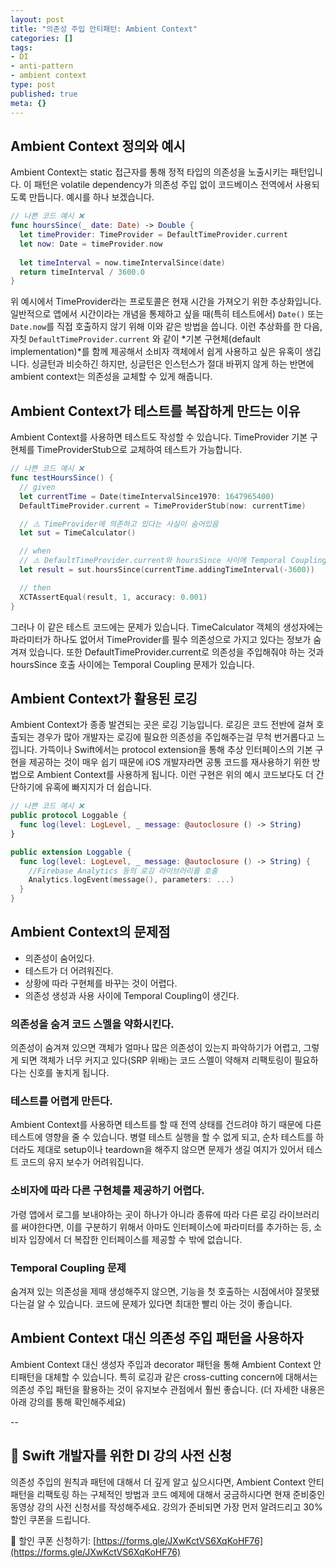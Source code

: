 ```yaml
---
layout: post
title: "의존성 주입 안티패턴: Ambient Context"
categories: []
tags:
- DI
- anti-pattern
- ambient context
type: post
published: true
meta: {}
---
```


## Ambient Context 정의와 예시

Ambient Context는 static 접근자를 통해 정적 타입의 의존성을 노출시키는 패턴입니다. 이 패턴은 volatile dependency가 의존성 주입 없이 코드베이스 전역에서 사용되도록 만듭니다. 예시를 하나 보겠습니다.

```swift
// 나쁜 코드 예시 ❌
func hoursSince(_ date: Date) -> Double {
  let timeProvider: TimeProvider = DefaultTimeProvider.current
  let now: Date = timeProvider.now
    
  let timeInterval = now.timeIntervalSince(date)
  return timeInterval / 3600.0
}
```

위 예시에서 TimeProvider라는 프로토콜은 현재 시간을 가져오기 위한 추상화입니다. 일반적으로 앱에서 시간이라는 개념을 통제하고 싶을 때(특히 테스트에서) `Date()` 또는 `Date.now`를 직접 호출하지 않기 위해 이와 같은 방법을 씁니다. 이런 추상화를 한 다음, 자칫 `DefaultTimeProvider.current` 와 같이 *기본 구현체(default implementation)*를 함께 제공해서 소비자 객체에서 쉽게 사용하고 싶은 유혹이 생깁니다. 싱글턴과 비슷하긴 하지만, 싱글턴은 인스턴스가 절대 바뀌지 않게 하는 반면에 ambient context는 의존성을 교체할 수 있게 해줍니다.

## Ambient Context가 테스트를 복잡하게 만드는 이유

Ambient Context를 사용하면 테스트도 작성할 수 있습니다. TimeProvider 기본 구현체를 TimeProviderStub으로 교체하여 테스트가 가능합니다.

```swift
// 나쁜 코드 예시 ❌
func testHoursSince() {
  // given
  let currentTime = Date(timeIntervalSince1970: 1647965400)
  DefaultTimeProvider.current = TimeProviderStub(now: currentTime)

  // ⚠️ TimeProvider에 의존하고 있다는 사실이 숨어있음
  let sut = TimeCalculator()

  // when
  // ⚠️ DefaultTimeProvider.current와 hoursSince 사이에 Temporal Coupling이 존재함
  let result = sut.hoursSince(currentTime.addingTimeInterval(-3600))

  // then
  XCTAssertEqual(result, 1, accuracy: 0.001)
}
```

그러나 이 같은 테스트 코드에는 문제가 있습니다. TimeCalculator 객체의 생성자에는 파라미터가 하나도 없어서 TimeProvider를 필수 의존성으로 가지고 있다는 정보가 숨겨져 있습니다. 또한 DefaultTimeProvider.current로 의존성을 주입해줘야 하는 것과 hoursSince 호출 사이에는 Temporal Coupling 문제가 있습니다.

## Ambient Context가 활용된 로깅
Ambient Context가 종종 발견되는 곳은 로깅 기능입니다. 로깅은 코드 전반에 걸쳐 호출되는 경우가 많아 개발자는 로깅에 필요한 의존성을 주입해주는걸 무척 번거롭다고 느낍니다. 가뜩이나 Swift에서는 protocol extension을 통해 추상 인터페이스의 기본 구현을 제공하는 것이 매우 쉽기 때문에 iOS 개발자라면 공통 코드를 재사용하기 위한 방법으로 Ambient Context를 사용하게 됩니다. 이런 구현은 위의 예시 코드보다도 더 간단하기에 유혹에 빠지지가 더 쉽습니다.

```swift
// 나쁜 코드 예시 ❌
public protocol Loggable {
  func log(level: LogLevel, _ message: @autoclosure () -> String)
}

public extension Loggable {
  func log(level: LogLevel, _ message: @autoclosure () -> String) {
    //Firebase Analytics 등의 로깅 라이브러리를 호출
    Analytics.logEvent(message(), parameters: ...)
  }
}
```

## Ambient Context의 문제점
- 의존성이 숨어있다.
- 테스트가 더 어려워진다.
- 상황에 따라 구현체를 바꾸는 것이 어렵다.
- 의존성 생성과 사용 사이에 Temporal Coupling이 생긴다.

### 의존성을 숨겨 코드 스멜을 약화시킨다.

의존성이 숨겨져 있으면 객체가 얼마나 많은 의존성이 있는지 파악하기가 어렵고, 그렇게 되면 객체가 너무 커지고 있다(SRP 위배)는 코드 스멜이 약해져 리팩토링이 필요하다는 신호를 놓치게 됩니다.

### 테스트를 어렵게 만든다.

Ambient Context를 사용하면 테스트를 할 때 전역 상태를 건드려야 하기 때문에 다른 테스트에 영향을 줄 수 있습니다. 병렬 테스트 실행을 할 수 없게 되고, 순차 테스트를 하더라도 제대로 setup이나 teardown을 해주지 않으면 문제가 생길 여지가 있어서 테스트 코드의 유지 보수가 어려워집니다.

### 소비자에 따라 다른 구현체를 제공하기 어렵다.

가령 앱에서 로그를 보내야하는 곳이 하나가 아니라 종류에 따라 다른 로깅 라이브러리를 써야한다면, 이를 구분하기 위해서 아마도 인터페이스에 파라미터를 추가하는 등, 소비자 입장에서 더 복잡한 인터페이스를 제공할 수 밖에 없습니다.

### Temporal Coupling 문제

숨겨져 있는 의존성을 제때 생성해주지 않으면, 기능을 첫 호출하는 시점에서야 잘못됐다는걸 알 수 있습니다. 코드에 문제가 있다면 최대한 빨리 아는 것이 좋습니다.

## Ambient Context 대신 의존성 주입 패턴을 사용하자

Ambient Context 대신 생성자 주입과 decorator 패턴을 통해 Ambient Context 안티패턴을 대체할 수 있습니다. 특히 로깅과 같은 cross-cutting concern에 대해서는 의존성 주입 패턴을 활용하는 것이 유지보수 관점에서 훨씬 좋습니다. (더 자세한 내용은 아래 강의를 통해 확인해주세요)

-- 

## 📝 Swift 개발자를 위한 DI 강의 사전 신청

의존성 주입의 원칙과 패턴에 대해서 더 깊게 알고 싶으시다면, Ambient Context 안티패턴을 리팩토링 하는 구체적인 방법과 코드 예제에 대해서 궁금하시다면 현재 준비중인 동영상 강의 사전 신청서를 작성해주세요. 강의가 준비되면 가장 먼저 알려드리고 30% 할인 쿠폰을 드립니다.

📎 할인 쿠폰 신청하기: [https://forms.gle/JXwKctVS6XqKoHF76](https://forms.gle/JXwKctVS6XqKoHF76)
